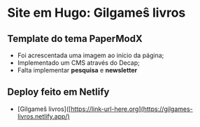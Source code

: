 # Site em Hugo: Gilgameŝ livros

## Template do tema PaperModX

- Foi acrescentada uma imagem ao início da página;
- Implementado um CMS através do Decap;
- Falta implementar **pesquisa** e **newsletter**

## Deploy feito em Netlify

- [Gilgameŝ livros]([https://link-url-here.org](https://gilgames-livros.netlify.app/)
